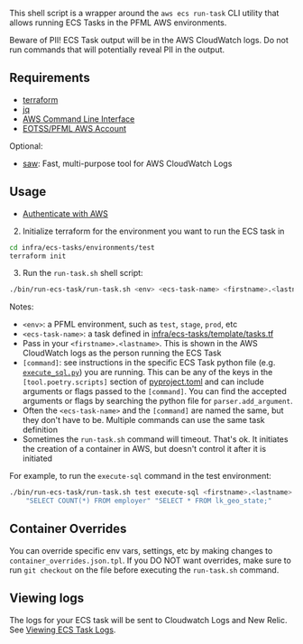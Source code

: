 This shell script is a wrapper around the `aws ecs run-task` CLI utility that allows running ECS Tasks in the PFML AWS environments.

Beware of PII! ECS Task output will be in the AWS CloudWatch logs. Do not run commands that will potentially reveal PII in the output.

## Requirements

* [terraform](https://www.terraform.io)
* [jq](https://stedolan.github.io/jq)
* [AWS Command Line Interface](https://aws.amazon.com/cli)
* [EOTSS/PFML AWS Account](../../docs/infra/1-first-time-setup.md#Configure-AWS)

Optional:

* [saw](https://github.com/TylerBrock/saw): Fast, multi-purpose tool for AWS CloudWatch Logs

## Usage

* [Authenticate with AWS](../../docs/infra/1-first-time-setup.md#Configure-AWS)
2. Initialize terraform for the environment you want to run the ECS task in

```sh
cd infra/ecs-tasks/environments/test
terraform init
```

3. Run the `run-task.sh` shell script:

```sh
./bin/run-ecs-task/run-task.sh <env> <ecs-task-name> <firstname>.<lastname> [command]
```

Notes:

* `<env>`: a PFML environment, such as `test`, `stage`, `prod`, etc
* `<ecs-task-name>`: a task defined in [infra/ecs-tasks/template/tasks.tf](../../infra/ecs-tasks/template/tasks.tf)
* Pass in your `<firstname>.<lastname>`. This is shown in the AWS CloudWatch logs as the person running the ECS Task
* `[command]`: see instructions in the specific ECS Task python file (e.g. [`execute_sql.py`](../../api/massgov/pfml/db/execute_sql.py)) you are running. This can be any of the keys in the `[tool.poetry.scripts]` section of [pyproject.toml](../../api/pyproject.toml) and can include arguments or flags passed to the `[command]`. You can find the accepted arguments or flags by searching the python file for `parser.add_argument`.
* Often the `<ecs-task-name>` and the `[command]` are named the same, but they don't have to be. Multiple commands can use the same task definition
* Sometimes the `run-task.sh` command will timeout. That's ok. It initiates the creation of a container in AWS, but doesn't control it after it is initiated


For example, to run the `execute-sql` command in the test environment:

```sh
./bin/run-ecs-task/run-task.sh test execute-sql <firstname>.<lastname> execute-sql \
    "SELECT COUNT(*) FROM employer" "SELECT * FROM lk_geo_state;"
```

## Container Overrides

You can override specific env vars, settings, etc by making changes to `container_overrides.json.tpl`. If you DO NOT want overrides, make sure to run `git checkout` on the file before executing the `run-task.sh` command.

## Viewing logs

The logs for your ECS task will be sent to Cloudwatch Logs and New Relic. See [Viewing ECS Task Logs](../../docs/infra/4-viewing-ecs-task-logs.md).
